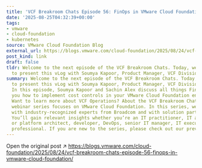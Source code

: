 ```yaml
---
title: 'VCF Breakroom Chats Episode 56: FinOps in VMware Cloud Foundation'
date: '2025-08-25T04:32:39+00:00'
tags:
- vmware
- cloud-foundation
- kubernetes
source: VMware Cloud Foundation Blog
external_url: https://blogs.vmware.com/cloud-foundation/2025/08/24/vcf-breakroom-chats-episode-56-finops-in-vmware-cloud-foundation/
post_kind: link
draft: false
tldr: Welcome to the next episode of the VCF Breakroom Chats. Today, we are happy
  to present this vLog with Soumya Kapoor, Product Manager, VCF Division, Broadcom.
summary: Welcome to the next episode of the VCF Breakroom Chats. Today, we are happy
  to present this vLog with Soumya Kapoor, Product Manager, VCF Division, Broadcom.
  In this episode, Soumya Kapoor and Sachin Alex discuss all things FinOps and show
  you how to implement cost controls in your VMware Cloud Foundation environment.
  Want to learn more about VCF Operations? About the VCF Breakroom Chat Series This
  webinar series focuses on VMware Cloud Foundation. In this series, we share conversations
  with industry-recognized experts from Broadcom and with solution partners and customers.
  You’ll gain relevant insights whether you’re an IT practitioner, IT admin, cloud
  or platform architect, developer, DevOps, senior IT manager, IT executive, or AI/ML
  professional. If you are new to the series, please check out our previous episodes.
---
```

Open the original post ↗ https://blogs.vmware.com/cloud-foundation/2025/08/24/vcf-breakroom-chats-episode-56-finops-in-vmware-cloud-foundation/
